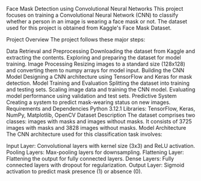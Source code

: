 Face Mask Detection using Convolutional Neural Networks
This project focuses on training a Convolutional Neural Network (CNN) to classify whether a person in an image is wearing a face mask or not. The dataset used for this project is obtained from Kaggle's Face Mask Dataset.

Project Overview
The project follows these major steps:

Data Retrieval and Preprocessing
Downloading the dataset from Kaggle and extracting the contents.
Exploring and preparing the dataset for model training.
Image Processing
Resizing images to a standard size (128x128) and converting them to numpy arrays for model input.
Building the CNN Model
Designing a CNN architecture using TensorFlow and Keras for mask detection.
Model Training and Evaluation
Splitting the dataset into training and testing sets.
Scaling image data and training the CNN model.
Evaluating model performance using validation and test sets.
Predictive System
Creating a system to predict mask-wearing status on new images.
Requirements and Dependencies
Python 3.12.1
Libraries: TensorFlow, Keras, NumPy, Matplotlib, OpenCV
Dataset Description
The dataset comprises two classes:
images with masks and images without masks.
It consists of 3725 images with masks and 3828 images without masks.
Model Architecture
The CNN architecture used for this classification task involves:

Input Layer: Convolutional layers with kernel size (3x3) and ReLU activation.
Pooling Layers: Max-pooling layers for downsampling.
Flattening Layer: Flattening the output for fully connected layers.
Dense Layers: Fully connected layers with dropout for regularization.
Output Layer: Sigmoid activation to predict mask presence (1) or absence (0).
